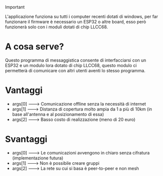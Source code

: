 > [!IMPORTANT]  
> L'applicazione funziona su tutti i computer recenti dotati di windows, per far funzionare il firmware è necessario un ESP32 o altre board, esso però funzionerà solo con i moduli dotati di chip LLCC68.

# A cosa serve?
Questo programma di messaggistica consente di interfacciarsi con un ESP32 e un modulo lora dotato di chip LLCC68, questo modulo ci permetterà di comunicare con altri utenti aventi lo stesso programma.

# Vantaggi
- args[0] ---> Comunicazione offline senza la necessità di internet
- args[1] ---> Distanza di copertura molto ampia da 1 a più di 10km (in base all'antenna e al posizionamento di essa)
- args[2] ---> Basso costo di realizzazione (meno di 20 euro)

# Svantaggi 
- args[0] ---> Le comunicazioni avvengono in chiaro senza cifratura (implementazione futura)
- args[1] ---> Non è possibile creare gruppi 
- args[2] ---> La rete su cui si basa è peer-to-peer e non mesh
